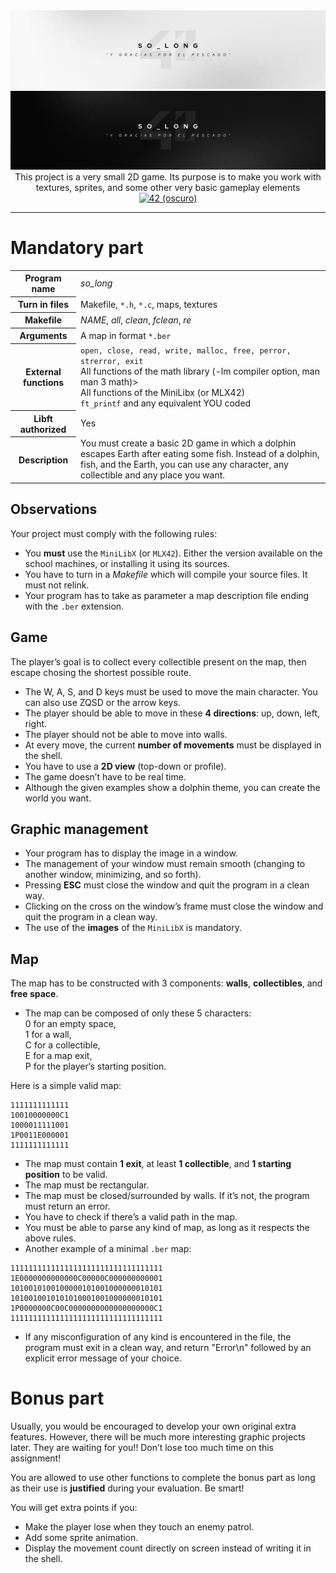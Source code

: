 <div align="center">
    <img src="https://github.com/15Galan/42_project-readmes/blob/master/banners/cursus/projects/so_long-light.png?raw=true#gh-light-mode-only" alt="Banner (claro)" />
    <img src="https://github.com/15Galan/42_project-readmes/blob/master/banners/cursus/projects/so_long-dark.png?raw=true#gh-dark-mode-only" alt="Banner (oscuro)" />
    <br>
    This project is a very small 2D game. Its purpose is to make you work with textures, sprites, and some other very basic gameplay elements
    <br>
    <a href='https://profile.intra.42.fr/users/ppinedo-' target="_blank">
        <img alt='42 (oscuro)' src='https://img.shields.io/badge/Málaga-black?style=flat&logo=42&logoColor=white'/>
    </a>
</div>

---

# Mandatory part

<table>
  <tr>
    <th>Program name</th>
    <td><em>so_long</em></td>
  </tr>
  <tr>
    <th>Turn in files</th>
    <td>Makefile, <code>*.h</code>, <code>*.c</code>, maps, textures</td>
  </tr>
  <tr>
	<th>Makefile</th>
	<td><em>NAME</em>, <em>all</em>, <em>clean</em>, <em>fclean</em>, <em>re</em></td>
  </tr>
  <tr>
    <th>Arguments</th>
    <td>A map in format <code>*.ber</code></td>
  </tr>
  <tr>
    <th>External functions</th>
    <td> <code>open, close, read, write, malloc, free, perror, strerror, exit</code><br>
	All functions of the math library (-lm compiler option, man man 3 math)><br>
	All functions of the MiniLibx (or MLX42)<br>
	<code>ft_printf</code> and any equivalent YOU coded</td>
  </tr>
  <tr>
	<th>Libft authorized</th>
	<td>Yes</td>
  </td>
  <tr>
    <th>Description</th>
    <td>You must create a basic 2D game in which a dolphin escapes Earth after eating some fish. Instead of a dolphin, fish, and the Earth, you can use any character, any collectible and any place you want.
</td>
  </tr>
</table>

## Observations

Your project must comply with the following rules:
- You __must__ use the ``MiniLibX`` (or ``MLX42``). Either the version available on the school machines,
or installing it using its sources.
- You have to turn in a _Makefile_ which will compile your source files. It must not
relink.
- Your program has to take as parameter a map description file ending with the ``.ber``
extension.

## Game

 The player’s goal is to collect every collectible present on the map, then escape
chosing the shortest possible route.
- The W, A, S, and D keys must be used to move the main character. You can also use ZQSD or the arrow keys.
- The player should be able to move in these __4 directions__: up, down, left, right.
- The player should not be able to move into walls.
- At every move, the current __number of movements__ must be displayed in the shell.
- You have to use a __2D view__ (top-down or profile).
- The game doesn’t have to be real time.
- Although the given examples show a dolphin theme, you can create the world you
want.

## Graphic management

- Your program has to display the image in a window.
- The management of your window must remain smooth (changing to another window, minimizing, and so forth).
- Pressing __ESC__ must close the window and quit the program in a clean way.
- Clicking on the cross on the window’s frame must close the window and quit the
program in a clean way.
- The use of the __images__ of the ``MiniLibX`` is mandatory.

## Map

 The map has to be constructed with 3 components: __walls__, __collectibles__, and __free
space__.
- The map can be composed of only these 5 characters:<br>
0 for an empty space,<br>
1 for a wall,<br>
C for a collectible,<br>
E for a map exit,<br>
P for the player’s starting position.

Here is a simple valid map:
```
1111111111111
10010000000C1
1000011111001
1P0011E000001
1111111111111
```	

- The map must contain __1 exit__, at least __1 collectible__, and __1 starting position__ to
be valid.
- The map must be rectangular.
- The map must be closed/surrounded by walls. If it’s not, the program must return
an error.
- You have to check if there’s a valid path in the map.
- You must be able to parse any kind of map, as long as it respects the above rules.
- Another example of a minimal ``.ber`` map:
```	
1111111111111111111111111111111111
1E0000000000000C00000C000000000001
1010010100100000101001000000010101
1010010010101010001001000000010101
1P0000000C00C0000000000000000000C1
1111111111111111111111111111111111
```
- If any misconfiguration of any kind is encountered in the file, the program must
exit in a clean way, and return "Error\n" followed by an explicit error message of
your choice.

# Bonus part

Usually, you would be encouraged to develop your own original extra features. However,
there will be much more interesting graphic projects later. They are waiting for you!!
Don’t lose too much time on this assignment!

You are allowed to use other functions to complete the bonus part as long as their
use is __justified__ during your evaluation. Be smart!

You will get extra points if you:
- Make the player lose when they touch an enemy patrol.
- Add some sprite animation.
- Display the movement count directly on screen instead of writing it in the shell.